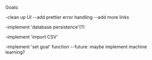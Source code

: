 Goals: 

-clean up UI 
--add prettier error handling 
--add more links 

-implement 'database persistence'(?) 

-implement 'import CSV' 

-implement 'set goal' function 
--future: maybe implement machine learning? 
